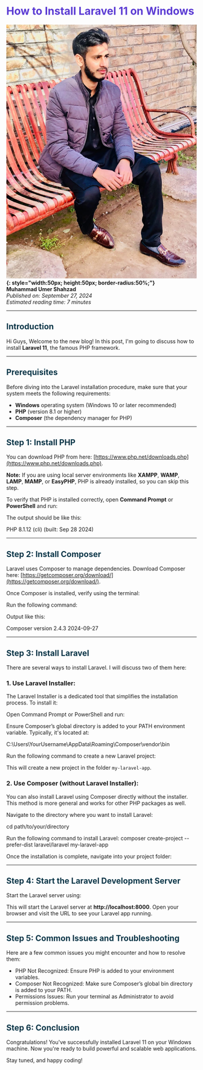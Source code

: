 # <span style="color:#5b3bd3;">How to Install Laravel 11 on Windows</span>

**![Muhammad Umer Shahzad](https://github.com/Umii010/my-blogs/blob/main/logo.jpeg){: style="width:50px; height:50px; border-radius:50%;"}**  
**Muhammad Umer Shahzad**  
*Published on: September 27, 2024*  
*Estimated reading time: 7 minutes*

---

## <span style="color:#0B3749; font-weight:bold;">Introduction</span>

Hi Guys, Welcome to the new blog! In this post, I'm going to discuss how to install **Laravel 11**, the famous PHP framework.

---

## <span style="color:#0B3749; font-weight:bold;">Prerequisites</span>

Before diving into the Laravel installation procedure, make sure that your system meets the following requirements:

- **Windows** operating system (Windows 10 or later recommended)
- **PHP** (version 8.1 or higher)
- **Composer** (the dependency manager for PHP)

---

## <span style="color:#0B3749; font-weight:bold;">Step 1: Install PHP</span>

You can download PHP from here: [https://www.php.net/downloads.php](https://www.php.net/downloads.php).

**Note:** If you are using local server environments like **XAMPP**, **WAMP**, **LAMP**, **MAMP**, or **EasyPHP**, PHP is already installed, so you can skip this step.

To verify that PHP is installed correctly, open **Command Prompt** or **PowerShell** and run:


The output should be like this:

PHP 8.1.12 (cli) (built: Sep 28 2024)



---

## <span style="color:#0B3749; font-weight:bold;">Step 2: Install Composer</span>

Laravel uses Composer to manage dependencies. Download Composer here: [https://getcomposer.org/download/](https://getcomposer.org/download/).

Once Composer is installed, verify using the terminal:

Run the following command:


Output like this:

Composer version 2.4.3 2024-09-27



---

## <span style="color:#0B3749; font-weight:bold;">Step 3: Install Laravel</span>

There are several ways to install Laravel. I will discuss two of them here:

### 1. Use Laravel Installer:

The Laravel Installer is a dedicated tool that simplifies the installation process. To install it:

Open Command Prompt or PowerShell and run:


Ensure Composer’s global directory is added to your PATH environment variable. Typically, it's located at:

C:\Users\YourUsername\AppData\Roaming\Composer\vendor\bin


Run the following command to create a new Laravel project:


This will create a new project in the folder `my-laravel-app`.

### 2. Use Composer (without Laravel Installer):

You can also install Laravel using Composer directly without the installer. This method is more general and works for other PHP packages as well.

Navigate to the directory where you want to install Laravel:

cd path/to/your/directory


Run the following command to install Laravel:
composer create-project --prefer-dist laravel/laravel my-laravel-app



Once the installation is complete, navigate into your project folder:


---

## <span style="color:#0B3749; font-weight:bold;">Step 4: Start the Laravel Development Server</span>

Start the Laravel server using:



This will start the Laravel server at **http://localhost:8000**. Open your browser and visit the URL to see your Laravel app running.

---

## <span style="color:#0B3749; font-weight:bold;">Step 5: Common Issues and Troubleshooting</span>

Here are a few common issues you might encounter and how to resolve them:

- PHP Not Recognized: Ensure PHP is added to your environment variables.
- Composer Not Recognized: Make sure Composer’s global bin directory is added to your PATH.
- Permissions Issues: Run your terminal as Administrator to avoid permission problems.

---

## <span style="color:#0B3749; font-weight:bold;">Step 6: Conclusion</span>

Congratulations! You've successfully installed Laravel 11 on your Windows machine. Now you're ready to build powerful and scalable web applications.

Stay tuned, and happy coding!

